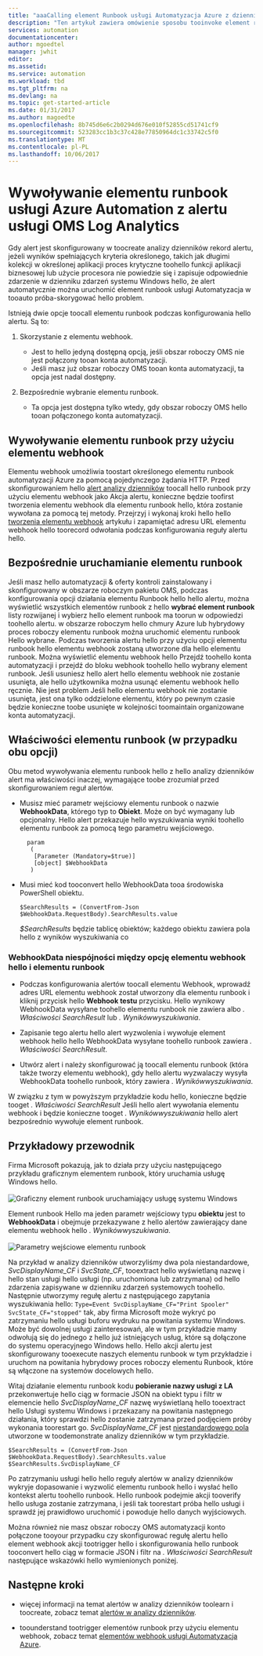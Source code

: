 ```yaml
---
title: "aaaCalling element Runbook usługi Automatyzacja Azure z dziennika alertu Analytics | Dokumentacja firmy Microsoft"
description: "Ten artykuł zawiera omówienie sposobu tooinvoke element runbook usługi Automatyzacja z alertu Analiza dzienników Microsoft OMS."
services: automation
documentationcenter: 
author: mgoedtel
manager: jwhit
editor: 
ms.assetid: 
ms.service: automation
ms.workload: tbd
ms.tgt_pltfrm: na
ms.devlang: na
ms.topic: get-started-article
ms.date: 01/31/2017
ms.author: magoedte
ms.openlocfilehash: 8b745d6e6c2b0294d676e010f52855cd51741cf9
ms.sourcegitcommit: 523283cc1b3c37c428e77850964dc1c33742c5f0
ms.translationtype: MT
ms.contentlocale: pl-PL
ms.lasthandoff: 10/06/2017
---
```

# <a name="calling-an-azure-automation-runbook-from-an-oms-log-analytics-alert"></a>Wywoływanie elementu runbook usługi Azure Automation z alertu usługi OMS Log Analytics

Gdy alert jest skonfigurowany w toocreate analizy dzienników rekord alertu, jeżeli wyników spełniających kryteria określonego, takich jak długimi kolekcji w określonej aplikacji proces krytyczne toohello funkcji aplikacji biznesowej lub użycie procesora nie powiedzie się i zapisuje odpowiednie zdarzenie w dzienniku zdarzeń systemu Windows hello, że alert automatycznie można uruchomić element runbook usługi Automatyzacja w tooauto próba-skorygować hello problem.  

Istnieją dwie opcje toocall elementu runbook podczas konfigurowania hello alertu.  Są to:

1. Skorzystanie z elementu webhook.
   * Jest to hello jedyną dostępną opcją, jeśli obszar roboczy OMS nie jest połączony tooan konta automatyzacji.
   * Jeśli masz już obszar roboczy OMS tooan konta automatyzacji, ta opcja jest nadal dostępny.  

2. Bezpośrednie wybranie elementu runbook.
   * Ta opcja jest dostępna tylko wtedy, gdy obszar roboczy OMS hello tooan połączonego konta automatyzacji.  

## <a name="calling-a-runbook-using-a-webhook"></a>Wywoływanie elementu runbook przy użyciu elementu webhook

Elementu webhook umożliwia toostart określonego elementu runbook automatyzacji Azure za pomocą pojedynczego żądania HTTP.  Przed skonfigurowaniem hello [alert analizy dzienników](../log-analytics/log-analytics-alerts.md#alert-rules) toocall hello runbook przy użyciu elementu webhook jako Akcja alertu, konieczne będzie toofirst tworzenia elementu webhook dla elementu runbook hello, która zostanie wywołana za pomocą tej metody.  Przejrzyj i wykonaj kroki hello hello [tworzenia elementu webhook](automation-webhooks.md#creating-a-webhook) artykułu i zapamiętać adresu URL elementu webhook hello toorecord odwołania podczas konfigurowania reguły alertu hello.   

## <a name="calling-a-runbook-directly"></a>Bezpośrednie uruchamianie elementu runbook

Jeśli masz hello automatyzacji & oferty kontroli zainstalowany i skonfigurowany w obszarze roboczym pakietu OMS, podczas konfigurowania opcji działania elementu Runbook hello hello alertu, można wyświetlić wszystkich elementów runbook z hello **wybrać element runbook** listy rozwijanej i wybierz hello element runbook ma toorun w odpowiedzi toohello alertu.  w obszarze roboczym hello chmury Azure lub hybrydowy proces roboczy elementu runbook można uruchomić elementu runbook Hello wybrane.  Podczas tworzenia alertu hello przy użyciu opcji elementu runbook hello elementu webhook zostaną utworzone dla hello elementu runbook.  Można wyświetlić elementu webhook hello Przejdź toohello konta automatyzacji i przejdź do bloku webhook toohello hello wybrany element runbook.  Jeśli usuniesz hello alert hello elementu webhook nie zostanie usunięta, ale hello użytkownika można usunąć elementu webhook hello ręcznie.  Nie jest problem Jeśli hello elementu webhook nie zostanie usunięta, jest ona tylko oddzielone elementu, który po pewnym czasie będzie konieczne toobe usunięte w kolejności toomaintain organizowane konta automatyzacji.  

## <a name="characteristics-of-a-runbook-for-both-options"></a>Właściwości elementu runbook (w przypadku obu opcji)

Obu metod wywoływania elementu runbook hello z hello analizy dzienników alert ma właściwości inaczej, wymagające toobe zrozumiał przed skonfigurowaniem reguł alertów.  

* Musisz mieć parametr wejściowy elementu runbook o nazwie **WebhookData**, którego typ to **Obiekt**.  Może on być wymagany lub opcjonalny.  Hello alert przekazuje hello wyszukiwania wyniki toohello elementu runbook za pomocą tego parametru wejściowego.

        param  
         (  
          [Parameter (Mandatory=$true)]  
          [object] $WebhookData  
         )

*  Musi mieć kod tooconvert hello WebhookData tooa środowiska PowerShell obiektu.

    `$SearchResults = (ConvertFrom-Json $WebhookData.RequestBody).SearchResults.value`

    *$SearchResults* będzie tablicę obiektów; każdego obiektu zawiera pola hello z wyników wyszukiwania co

### <a name="webhookdata-inconsistencies-between-hello-webhook-option-and-runbook-option"></a>WebhookData niespójności między opcję elementu webhook hello i elementu runbook

* Podczas konfigurowania alertów toocall elementu Webhook, wprowadź adres URL elementu webhook został utworzony dla elementu runbook i kliknij przycisk hello **Webhook testu** przycisku.  Hello wynikowy WebhookData wysyłane toohello elementu runbook nie zawiera albo *. Właściwości SearchResult* lub *. Wynikówwyszukiwania*.

*  Zapisanie tego alertu hello alert wyzwolenia i wywołuje element webhook hello hello WebhookData wysyłane toohello runbook zawiera *. Właściwości SearchResult*.
* Utwórz alert i należy skonfigurować ją toocall elementu runbook (która także tworzy elementu webhook), gdy hello alertu wyzwalaczy wysyła WebhookData toohello runbook, który zawiera *. Wynikówwyszukiwania*.

W związku z tym w powyższym przykładzie kodu hello, konieczne będzie tooget *. Właściwości SearchResult* Jeśli hello alert wywołania elementu webhook i będzie konieczne tooget *. Wynikówwyszukiwania* hello alert bezpośrednio wywołuje element runbook.

## <a name="example-walkthrough"></a>Przykładowy przewodnik

Firma Microsoft pokazują, jak to działa przy użyciu następującego przykładu graficznym elementem runbook, który uruchamia usługę Windows hello.<br><br> ![Graficzny element runbook uruchamiający usługę systemu Windows](media/automation-invoke-runbook-from-omsla-alert/automation-runbook-restartservice.png)<br>

Element runbook Hello ma jeden parametr wejściowy typu **obiektu** jest to **WebhookData** i obejmuje przekazywane z hello alertów zawierający dane elementu webhook hello *. Wynikówwyszukiwania*.<br><br> ![Parametry wejściowe elementu runbook](media/automation-invoke-runbook-from-omsla-alert/automation-runbook-restartservice-inputparameter.png)<br>

Na przykład w analizy dzienników utworzyliśmy dwa pola niestandardowe, *SvcDisplayName_CF* i *SvcState_CF*, tooextract hello wyświetlaną nazwę i hello stan usługi hello usługi (np. uruchomiona lub zatrzymana) od hello zdarzenia zapisywane w dzienniku zdarzeń systemowych toohello.  Następnie utworzymy regułę alertu z następującego zapytania wyszukiwania hello: `Type=Event SvcDisplayName_CF="Print Spooler" SvcState_CF="stopped"` tak, aby firma Microsoft może wykryć po zatrzymaniu hello usługi buforu wydruku na powitania systemu Windows.  Może być dowolnej usługi zainteresowań, ale w tym przykładzie mamy odwołują się do jednego z hello już istniejących usług, które są dołączone do systemu operacyjnego Windows hello.  Hello akcji alertu jest skonfigurowany tooexecute naszych elementu runbook w tym przykładzie i uruchom na powitania hybrydowy proces roboczy elementu Runbook, które są włączone na systemów docelowych hello.   

Witaj działanie elementu runbook kodu **pobieranie nazwy usługi z LA** przekonwertuje hello ciąg w formacie JSON na obiekt typu i filtr w elemencie hello *SvcDisplayName_CF* nazwę wyświetlaną hello tooextract hello Usługi systemu Windows i przekazany na powitania następnego działania, który sprawdzi hello zostanie zatrzymana przed podjęciem próby wykonania toorestart go.  *SvcDisplayName_CF* jest [niestandardowego pola](../log-analytics/log-analytics-custom-fields.md) utworzone w toodemonstrate analizy dzienników w tym przykładzie.

    $SearchResults = (ConvertFrom-Json $WebhookData.RequestBody).SearchResults.value
    $SearchResults.SvcDisplayName_CF  

Po zatrzymaniu usługi hello hello reguły alertów w analizy dzienników wykryje dopasowanie i wyzwolić elementu runbook hello i wysłać hello kontekst alertu toohello runbook. Hello runbook podejmie akcji tooverify hello usługa zostanie zatrzymana, i jeśli tak toorestart próba hello usługi i sprawdź jej prawidłowo uruchomić i powoduje hello danych wyjściowych.     

Można również nie masz obszar roboczy OMS automatyzacji konto połączone tooyour przypadku czy skonfigurować regułę alertu hello element webhook akcji tootrigger hello i skonfigurowania hello runbook tooconvert hello ciąg w formacie JSON i filtr na *. Właściwości SearchResult* następujące wskazówki hello wymienionych poniżej.    

## <a name="next-steps"></a>Następne kroki

* więcej informacji na temat alertów w analizy dzienników toolearn i toocreate, zobacz temat [alertów w analizy dzienników](../log-analytics/log-analytics-alerts.md).

* toounderstand tootrigger elementów runbook przy użyciu elementu webhook, zobacz temat [elementów webhook usługi Automatyzacja Azure](automation-webhooks.md).
